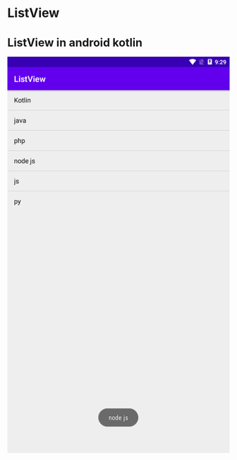 # ListView
<h1 style="font-size:25px">ListView in android kotlin</h1>
<img src="scr001.png" alt="ListView in android kotlin" title="listview">
